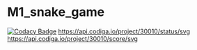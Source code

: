 # M1_snake_game
[![Codacy Badge](https://api.codacy.com/project/badge/Grade/2765dd55e9c74f8abd77dd6d3cad0068)](https://app.codacy.com/gh/Mamtavishe/M1_snake_game?utm_source=github.com&utm_medium=referral&utm_content=Mamtavishe/M1_snake_game&utm_campaign=Badge_Grade_Settings)
https://api.codiga.io/project/30010/status/svg
 https://api.codiga.io/project/30010/score/svg
 
